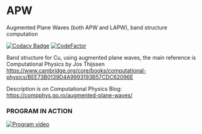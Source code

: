 # APW
Augmented Plane Waves (both APW and LAPW), band structure computation

[![Codacy Badge](https://api.codacy.com/project/badge/Grade/7112f322df8c4369accd666a16bbcf60)](https://app.codacy.com/gh/aromanro/APW?utm_source=github.com&utm_medium=referral&utm_content=aromanro/APW&utm_campaign=Badge_Grade_Settings)
[![CodeFactor](https://www.codefactor.io/repository/github/aromanro/apw/badge)](https://www.codefactor.io/repository/github/aromanro/apw)

Band structure for Cu, using augmented plane waves, the main reference is Computational Physics by Jos Thijssen
https://www.cambridge.org/core/books/computational-physics/BEE73B0139D4A9993193B57CDC62096E

Description is on Computational Physics Blog: https://compphys.go.ro/augmented-plane-waves/

### PROGRAM IN ACTION

[![Program video](https://img.youtube.com/vi/4qOcv9kfnYw/0.jpg)](https://youtu.be/4qOcv9kfnYw)


